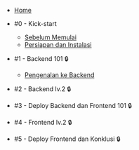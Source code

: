 - [Home](/)
- #0 - Kick-start

  - [Sebelum Memulai](pre-requisite.md)
  - [Persiapan dan Instalasi](instalasi.md)

- #1 - Backend 101 :lock:

  - [Pengenalan ke Backend](m1-intro-backend.md)

- #2 - Backend lv.2 :lock:

- #3 - Deploy Backend dan Frontend 101 :lock:

- #4 - Frontend lv.2 :lock:

- #5 - Deploy Frontend dan Konklusi :lock: